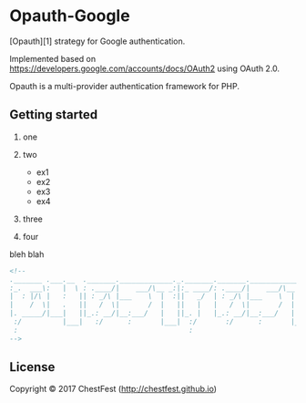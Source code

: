 Opauth-Google
=============
[Opauth][1] strategy for Google authentication.

Implemented based on https://developers.google.com/accounts/docs/OAuth2 using OAuth 2.0.

Opauth is a multi-provider authentication framework for PHP.

Getting started
----------------
1. one

2. two
   - ex1
   - ex2
   - ex3
   - ex4
3. three

4. four

bleh blah

```html
<!--                                                                                   
._______ .___.__  ._______._____________._._______._______._____________._
:_.  ___\:   |  \ : .____/|    ___/\__ _:|:_ ____/: .____/|    ___/\__ _:|
|  : |/\ |   :   || : _/\ |___    \  |  :||   _/  | : _/\ |___    \  |  :|
|    /  \|   .   ||   /  \|       /  |   ||   |   |   /  \|       /  |   |
|. _____/|___|   ||_.: __/|__:___/   |   ||_. |   |_.: __/|__:___/   |   |
 :/          |___|   :/      :       |___|  :/       :/      :       |___|
 :                                          :                                         
-->
```

License
---------
Copyright © 2017 ChestFest (http://chestfest.github.io)

